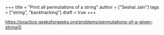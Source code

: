 +++
title = "Print all permutations of a string"
author = ["Seshal Jain"]
tags = ["string", "backtracking"]
draft = true
+++

<https://practice.geeksforgeeks.org/problems/permutations-of-a-given-string/0>

